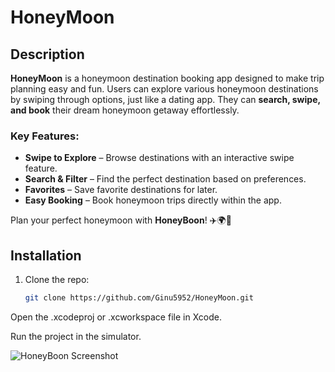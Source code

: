# HoneyMoon


## Description
**HoneyMoon** is a honeymoon destination booking app designed to make trip 
planning easy and fun. Users can explore various honeymoon destinations by 
swiping through options, just like a dating app. They can **search, swipe, 
and book** their dream honeymoon getaway effortlessly.

### Key Features:  
- **Swipe to Explore** – Browse destinations with an interactive swipe 
feature.  
- **Search & Filter** – Find the perfect destination based on preferences.  
- **Favorites** – Save favorite destinations for later.  
- **Easy Booking** – Book honeymoon trips directly within the app.  

Plan your perfect honeymoon with **HoneyBoon**! ✈️🌍💑    

 ## Installation 
1. Clone the repo:
   ```bash
   git clone https://github.com/Ginu5952/HoneyMoon.git

Open the .xcodeproj or .xcworkspace file in Xcode.

Run the project in the simulator.

![HoneyBoon Screenshot](assets/output)  

